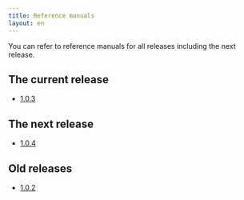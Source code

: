 ```yaml
---
title: Reference manuals
layout: en
---
```


You can refer to reference manuals for all releases including the next
release.

## The current release

* [1.0.3](1.0.3/)

## The next release

* [1.0.4](1.0.4/)

## Old releases

* [1.0.2](1.0.2/)
